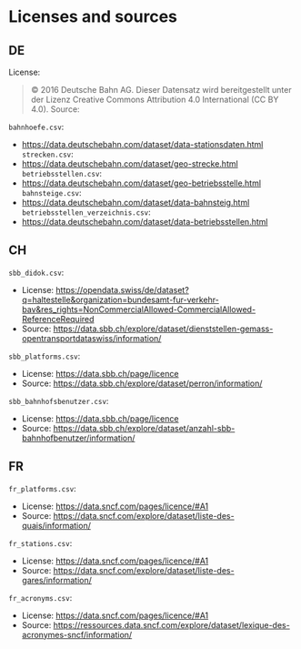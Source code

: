 # Licenses and sources

## DE
License:
> © 2016 Deutsche Bahn AG. Dieser Datensatz wird bereitgestellt unter der Lizenz Creative Commons Attribution 4.0 International (CC BY 4.0). Source:

`bahnhoefe.csv`:
- https://data.deutschebahn.com/dataset/data-stationsdaten.html
`strecken.csv`:
- https://data.deutschebahn.com/dataset/geo-strecke.html
`betriebsstellen.csv`:
- https://data.deutschebahn.com/dataset/geo-betriebsstelle.html
`bahnsteige.csv`:
- https://data.deutschebahn.com/dataset/data-bahnsteig.html
`betriebsstellen_verzeichnis.csv`:
- https://data.deutschebahn.com/dataset/data-betriebsstellen.html

## CH
`sbb_didok.csv`:
- License: https://opendata.swiss/de/dataset?q=haltestelle&organization=bundesamt-fur-verkehr-bav&res_rights=NonCommercialAllowed-CommercialAllowed-ReferenceRequired
- Source: https://data.sbb.ch/explore/dataset/dienststellen-gemass-opentransportdataswiss/information/

`sbb_platforms.csv`:
- License: https://data.sbb.ch/page/licence
- Source: https://data.sbb.ch/explore/dataset/perron/information/

`sbb_bahnhofsbenutzer.csv`:
- License: https://data.sbb.ch/page/licence
- Source: https://data.sbb.ch/explore/dataset/anzahl-sbb-bahnhofbenutzer/information/

## FR
`fr_platforms.csv`:
- License: https://data.sncf.com/pages/licence/#A1
- Source: https://data.sncf.com/explore/dataset/liste-des-quais/information/

`fr_stations.csv`:
- License: https://data.sncf.com/pages/licence/#A1
- Source: https://data.sncf.com/explore/dataset/liste-des-gares/information/

`fr_acronyms.csv`:
- License: https://data.sncf.com/pages/licence/#A1
- Source: https://ressources.data.sncf.com/explore/dataset/lexique-des-acronymes-sncf/information/